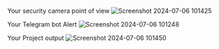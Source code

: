 Your security camera point of view
![Screenshot 2024-07-06 101425](https://github.com/whitehatboy005/Security_Alert/assets/147156726/5550801a-e372-407a-9438-f8a4d50d0bdf)



Your Telegram bot Alert
![Screenshot 2024-07-06 101248](https://github.com/whitehatboy005/Security_Alert/assets/147156726/aa553893-b482-416c-8c9c-1f561633f21a)


Your Project output
![Screenshot 2024-07-06 101450](https://github.com/whitehatboy005/Security_Alert/assets/147156726/00d57b17-cb8a-4ffa-8518-e355f3b00220)
